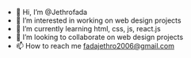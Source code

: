 - 👋 Hi, I’m @Jethrofada
- 👀 I’m interested in working on web design projects
- 🌱 I’m currently learning html, css, js, react.js
- 💞️ I’m looking to collaborate on web design projects
- 📫 How to reach me fadajethro2006@gmail.com

<!---
Jethrofada/Jethrofada is a ✨ special ✨ repository because its `README.md` (this file) appears on your GitHub profile.
You can click the Preview link to take a look at your changes.
--->
